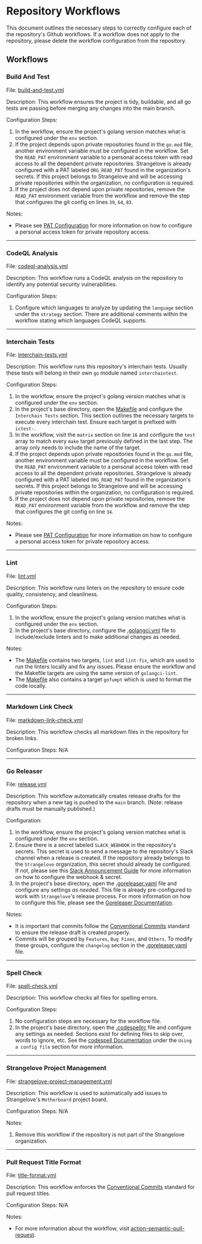 # Repository Workflows

This document outlines the necessary steps to correctly configure each of the repository's Github workflows. If a workflow does not apply to the repository, please delete the workflow configuration from the repository.

## Workflows

### Build And Test

File: [build-and-test.yml](../.github/workflows/build-and-test.yml)  

Description: This workflow ensures the project is tidy, buildable, and all go tests are passing before merging any changes into the main branch.  

Configuration Steps:

1. In the workflow, ensure the project's golang version matches what is configured under the `env` section.
1. If the project depends upon private repositories found in the `go.mod` file, another environment variable must be configured in the workflow. Set the `READ_PAT` environment variable to a personal access token with read access to all the dependent private repositories. Strangelove is already configured with a PAT labeled `ORG_READ_PAT` found in the organization's secrets. If this project belongs to Strangelove and will be accessing private repositories within the organization, no configuration is required.
1. If the project does not depend upon private repositories, remove the `READ_PAT` environment variable from the workflow and remove the step that configures the git config on lines `39`, `64`, `83`.

Notes:
- Please see [PAT Configuration](./PATs.md) for more information on how to configure a personal access token for private repository access.

---

### CodeQL Analysis

File: [codeql-analysis.yml](../.github/workflows/codeql-analysis.yml)

Description: This workflow runs a CodeQL analysis on the repository to identify any potential security vulnerabilities.

Configuration Steps:

1. Configure which languages to analyze by updating the `language` section under the `strategy` section. There are additional comments within the workflow stating which languages CodeQL supports.

---

### Interchain Tests

File: [interchain-tests.yml](../.github/workflows/interchain-tests.yml)

Description: This workflow runs this repository's interchain tests. Usually these tests will belong in their own `go` module named `interchaintest`.

Configuration Steps:

1. In the workflow, ensure the project's golang version matches what is configured under the `env` section.
1. In the project's base directory, open the [Makefile](../Makefile) and configure the `Interchain Tests` section. This section outlines the necessary targets to execute every interchain test. Ensure each target is prefixed with `ictest-`.
1. In the workflow, visit the `matrix` section on line `16` and configure the `test` array to match every `make` target previously defined in the last step. The array only needs to include the name of the target.
1. If the project depends upon private repositories found in the `go.mod` file, another environment variable must be configured in the workflow. Set the `READ_PAT` environment variable to a personal access token with read access to all the dependent private repositories. Strangelove is already configured with a PAT labeled `ORG_READ_PAT` found in the organization's secrets. If this project belongs to Strangelove and will be accessing private repositories within the organization, no configuration is required.
1. If the project does not depend upon private repositories, remove the `READ_PAT` environment variable from the workflow and remove the step that configures the git config on line `34`.

Notes:
- Please see [PAT Configuration](./PATs.md) for more information on how to configure a personal access token for private repository access.

---

### Lint

File: [lint.yml](../.github/workflows/lint.yml)

Description: This workflow runs linters on the repository to ensure code quality, consistency, and cleanliness.

Configuration Steps:

1. In the workflow, ensure the project's golang version matches what is configured under the `env` section.
1. In the project's base directory, configure the [.golangci.yml](../.golangci.yml) file to include/exclude linters and to make additional changes as needed.

Notes:
- The [Makefile](../Makefile) contains two targets, `lint` and `lint-fix`, which are used to run the linters locally and fix any issues. Please ensure the workflow and the Makefile targets are using the same version of `golangci-lint`.
- The [Makefile](../Makefile) also contains a target `gofumpt` which is used to format the code locally.

---

### Markdown Link Check

File: [markdown-link-check.yml](../.github/workflows/markdown-link-check.yml)

Description: This workflow checks all markdown files in the repository for broken links.

Configuration Steps: N/A

---

### Go Releaser

File: [release.yml](../.github/workflows/release.yml)

Description: This workflow automatically creates release drafts for the repository when a new tag is pushed to the `main` branch. (Note: release drafts must be manually published.)

Configuration:

1. In the workflow, ensure the project's golang version matches what is configured under the `env` section.
1. Ensure there is a secret labeled `SLACK_WEBHOOK` in the repository's secrets. This secret is used to send a message to the repository's Slack channel when a release is created. If the repository already belongs to the `Strangelove` organization, this secret should already be configured. If not, please see this [Slack Announcement Guide](https://goreleaser.com/customization/announce/slack/) for more information on how to configure the webhook & secret.
1. In the project's base directory, open the [.goreleaser.yaml](../.goreleaser.yaml) file and configure any settings *as needed*. This file is already pre-configured to work with `Strangelove`'s release process. For more information on how to configure this file, please see the [Goreleaser Documentation](https://goreleaser.com).

Notes:
- It is important that commits follow the [Conventional Commits](https://www.conventionalcommits.org/en/v1.0.0/) standard to ensure the release draft is created properly.
- Commits will be grouped by `Features`, `Bug Fixes`, and `Others`. To modify these groups, configure the `changelog` section in the [.goreleaser.yaml](../.goreleaser.yaml) file.

---

### Spell Check

File: [spell-check.yml](../.github/workflows/spell-check.yml)

Description: This workflow checks all files for spelling errors.

Configuration Steps:
1. No configuration steps are necessary for the workflow file.
1. In the project's base directory, open the [.codespellrc](../.codespellrc) file and configure any settings as needed. Sections exist for defining files to skip over, words to ignore, etc. See the [codespell Documentation](https://pypi.org/project/codespell/) under the `Using a config file` section for more information.

---

### Strangelove Project Management

File: [strangelove-project-management.yml](../.github/workflows/strangelove-project-management.yml)

Description: This workflow is used to automatically add issues to Strangelove's `Motherboard` project board.

Configuration Steps: N/A

Notes:
1. Remove this workflow if the repository is not part of the Strangelove organization.

---

### Pull Request Title Format

File: [title-format.yml](../.github/workflows/title-format.yml)

Description: This workflow enforces the [Conventional Commits](https://www.conventionalcommits.org/en/v1.0.0/) standard for pull request titles.

Configuration Steps: N/A

Notes:
- For more information about the workflow, visit [action-semantic-pull-request](https://github.com/amannn/action-semantic-pull-request/).